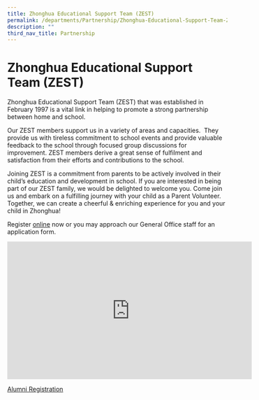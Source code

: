 ```yaml
---
title: Zhonghua Educational Support Team (ZEST)
permalink: /departments/Partnership/Zhonghua-Educational-Support-Team-ZEST/
description: ""
third_nav_title: Partnership
---
```

Zhonghua Educational Support Team (ZEST)
========================================

Zhonghua Educational Support Team (ZEST) that was established in February 1997 is a vital link in helping to promote a strong partnership between home and school.  

  

Our ZEST members support us in a variety of areas and capacities.  They provide us with tireless commitment to school events and provide valuable feedback to the school through focused group discussions for improvement. ZEST members derive a great sense of fulfilment and satisfaction from their efforts and contributions to the school. 

  

Joining ZEST is a commitment from parents to be actively involved in their child’s education and development in school. If you are interested in being part of our ZEST family, we would be delighted to welcome you. Come join us and embark on a fulfilling journey with your child as a Parent Volunteer. Together, we can create a cheerful & enriching experience for you and your child in Zhonghua! 

  

Register [online](https://go.gov.sg/zpszest) now or you may approach our General Office staff for an application form.


<iframe width="560" height="315" src="https://www.youtube.com/embed/bzS-0BK4MaU" title="YouTube video player" frameborder="0" allow="accelerometer; autoplay; clipboard-write; encrypted-media; gyroscope; picture-in-picture" allowfullscreen></iframe>

[Alumni Registration](https://docs.google.com/forms/d/e/1FAIpQLScjpLGv8EQlZhI6gVn36KTDGsrXSKOBJg3f47R7moJcPf9kbw/viewform)